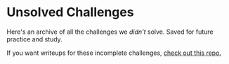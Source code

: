 # Unsolved Challenges
Here's an archive of all the challenges we *didn't* solve. Saved for future practice and study.

If you want writeups for these incomplete challenges, [check out this repo.](https://github.com/ctfs/write-ups/tree/master/plaid-ctf-2014)

